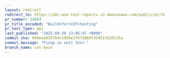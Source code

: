 ```yaml
---
layout: redirect
redirect_to: https://a8c-woo-test-reports.s3.amazonaws.com/public/pr/34693/api/index.html
pr_number: 34693
pr_title_encoded: "Build+for+COT+testing"
pr_test_type: api
last_published: "2022-09-28 13:05:47 +0000"
commit_sha: 949eaa835764c1950e2f672869f354513526135a
commit_message: "Fixup in unit test."
branch_name: cot-main
---
```

